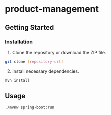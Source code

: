 # product-management

## Getting Started

### Installation

1. Clone the repository or download the ZIP file.
```bash
git clone [repository-url]
```

2. Install necessary dependencies.
```bash
mvn install
```

## Usage

```bash
./mvnw spring-boot:run
```